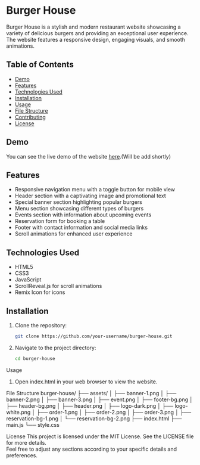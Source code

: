 # Burger House

Burger House is a stylish and modern restaurant website showcasing a variety of delicious burgers and providing an exceptional user experience. The website features a responsive design, engaging visuals, and smooth animations.

## Table of Contents

- [Demo](#demo)
- [Features](#features)
- [Technologies Used](#technologies-used)
- [Installation](#installation)
- [Usage](#usage)
- [File Structure](#file-structure)
- [Contributing](#contributing)
- [License](#license)

## Demo

You can see the live demo of the website [here](#).(Will be add shortly)

## Features

- Responsive navigation menu with a toggle button for mobile view
- Header section with a captivating image and promotional text
- Special banner section highlighting popular burgers
- Menu section showcasing different types of burgers
- Events section with information about upcoming events
- Reservation form for booking a table
- Footer with contact information and social media links
- Scroll animations for enhanced user experience

## Technologies Used

- HTML5
- CSS3
- JavaScript
- ScrollReveal.js for scroll animations
- Remix Icon for icons

## Installation

1. Clone the repository:
   ```bash
   git clone https://github.com/your-username/burger-house.git

2. Navigate to the project directory:
   ```bash
   cd burger-house

Usage
  1. Open index.html in your web browser to view the website.
     
File Structure
   burger-house/
   ├── assets/
   │   ├── banner-1.png
   │   ├── banner-2.png
   │   ├── banner-3.png
   │   ├── event.png
   │   ├── footer-bg.png
   │   ├── header-bg.png
   │   ├── header.png
   │   ├── logo-dark.png
   │   ├── logo-white.png
   │   ├── order-1.png
   │   ├── order-2.png
   │   ├── order-3.png
   │   ├── reservation-bg-1.png
   │   └── reservation-bg-2.png
   ├── index.html
   ├── main.js
   └── style.css
   

License
This project is licensed under the MIT License. See the LICENSE file for more details.    
  Feel free to adjust any sections according to your specific details and preferences.
